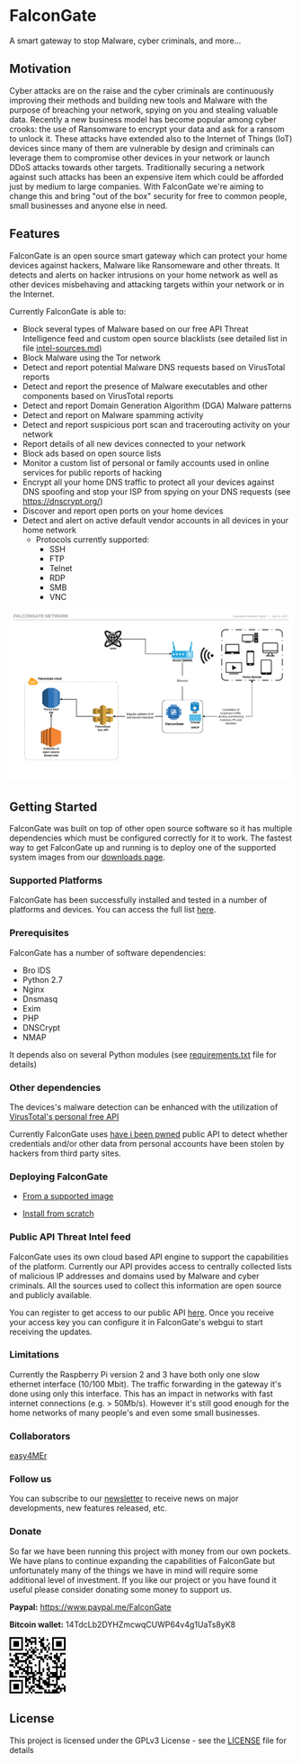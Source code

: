 # FalconGate

A smart gateway to stop Malware, cyber criminals, and more...

## Motivation

Cyber attacks are on the raise and the cyber criminals are continuously improving their methods and building new tools and Malware with the purpose of breaching your network, spying on you and stealing valuable data. Recently a new business model has become popular among cyber crooks: the use of Ransomware to encrypt your data and ask for a ransom to unlock it. These attacks have extended also to the Internet of Things (IoT) devices since many of them are vulnerable by design and criminals can leverage them to compromise other devices in your network or launch DDoS attacks towards other targets. Traditionally securing a network against such attacks has been an expensive item which could be afforded just by medium to large companies. With FalconGate we're aiming to change this and bring "out of the box" security for free to common people, small businesses and anyone else in need.

## Features

FalconGate is an open source smart gateway which can protect your home devices against hackers, Malware like Ransomeware and other threats. It detects and alerts on hacker intrusions on your home network as well as other devices misbehaving and attacking targets within your network or in the Internet.

Currently FalconGate is able to:

- Block several types of Malware based on our free API Threat Intelligence feed and custom open source blacklists (see detailed list in file [intel-sources.md](intel-sources.md))
- Block Malware using the Tor network
- Detect and report potential Malware DNS requests based on VirusTotal reports
- Detect and report the presence of Malware executables and other components based on VirusTotal reports
- Detect and report Domain Generation Algorithm (DGA) Malware patterns
- Detect and report on Malware spamming activity
- Detect and report suspicious port scan and tracerouting activity on your network
- Report details of all new devices connected to your network
- Block ads based on open source lists
- Monitor a custom list of personal or family accounts used in online services for public reports of hacking
- Encrypt all your home DNS traffic to protect all your devices against DNS spoofing and stop your ISP from spying on your DNS requests (see https://dnscrypt.org/)
- Discover and report open ports on your home devices
- Detect and alert on active default vendor accounts in all devices in your home network
  - Protocols currently supported:
    - SSH
    - FTP
    - Telnet
    - RDP
    - SMB
    - VNC

![alt tag](https://github.com/A3sal0n/FalconGate/blob/master/html/images/FalconGate_Network.png)

## Getting Started

FalconGate was built on top of other open source software so it has multiple dependencies which must be configured correctly for it to work. The fastest way to get FalconGate up and running is to deploy one of the supported system images from our [downloads page](https://github.com/A3sal0n/FalconGate/wiki/Downloads).

### Supported Platforms

FalconGate has been successfully installed and tested in a number of platforms and devices. You can access the full list [here](https://github.com/A3sal0n/FalconGate/wiki/Tested-platforms-and-devices).


### Prerequisites

FalconGate has a number of software dependencies:

- Bro IDS
- Python 2.7
- Nginx
- Dnsmasq
- Exim
- PHP
- DNSCrypt
- NMAP

It depends also on several Python modules (see [requirements.txt](requirements.txt) file for details)

### Other dependencies

The devices's malware detection can be enhanced with the utilization of [VirusTotal's personal free API](https://www.virustotal.com/en/documentation/public-api/)

Currently FalconGate uses [have i been pwned](https://haveibeenpwned.com/API/v2) public API to detect whether credentials and/or other data from personal accounts have been stolen by hackers from third party sites.

### Deploying FalconGate

- [From a supported image](https://github.com/A3sal0n/FalconGate/wiki/Deploy-from-image)

- [Install from scratch](https://github.com/A3sal0n/FalconGate/wiki/Install-from-source)

### Public API Threat Intel feed

FalconGate uses its own cloud based API engine to support the capabilities of the platform. Currently our API provides access to centrally collected lists of malicious IP addresses and domains used by Malware and cyber criminals. All the sources used to collect this information are open source and publicly available.

You can register to get access to our public API [here](http://eepurl.com/cHtpQj). Once you receive your access key you can configure it in FalconGate's webgui to start receiving the updates.

### Limitations

Currently the Raspberry Pi version 2 and 3 have both only one slow ethernet interface (10/100 Mbit). The traffic forwarding in the gateway it's done using only this interface. This has an impact in networks with fast internet connections (e.g. > 50Mb/s). However it's still good enough for the home networks of many people's  and even some small businesses. 

### Collaborators
[easy4MEr](https://github.com/easy4MEr)

### Follow us

You can subscribe to our [newsletter](http://eepurl.com/cvwEYj) to receive news on major developments, new features released, etc.

### Donate

So far we have been running this project with money from our own pockets. We have plans to continue expanding the capabilities of FalconGate but unfortunately many of the things we have in mind will require some additional level of investment. If you like our project or you have found it useful please consider donating some money to support us.

**Paypal:** https://www.paypal.me/FalconGate

**Bitcoin wallet:** 14TdcLb2DYHZmcwqCUWP64v4g1UaTs8yK8

![alt tag](https://github.com/A3sal0n/FalconGate/blob/master/html/images/bitcoin_wallet.png)

## License

This project is licensed under the GPLv3 License - see the [LICENSE](LICENSE) file for details

